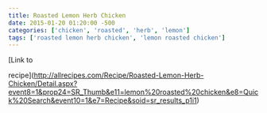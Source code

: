 ```yaml
---
title: Roasted Lemon Herb Chicken
date: 2015-01-20 01:20:00 -500
categories: ['chicken', 'roasted', 'herb', 'lemon']
tags: ['roasted lemon herb chicken', 'lemon roasted chicken']
---
```


[Link to
recipe](http://allrecipes.com/Recipe/Roasted-Lemon-Herb-Chicken/Detail.aspx?event8=1&prop24=SR_Thumb&e11=lemon%20roasted%20chicken&e8=Quick%20Search&event10=1&e7=Recipe&soid=sr_results_p1i1)
